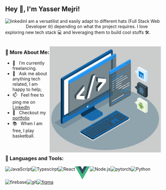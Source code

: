 ## Hey 👋, I'm Yasser Mejri!
<a href='https://www.linkedin.com/in/yasser-mejri-646600225/'><img align='left' alt="linkedin" src="https://yassermej.herokuapp.com/images/linked.jpg" height='18px'/></a>


I am a versatilist and easily adapt to different hats (Full Stack Web Developer 🌐) depending on what the project requires. I love exploring new tech stack 💻 and leveraging them to build cool stuffs 🛠️. 
<br/>
<br/>

<img align="right" alt="GIF" src="https://raw.githubusercontent.com/yassermej/yassermej/main/techstack.gif" width="360px"/>
  
### 🧐 More About Me:

- 🔭 &nbsp; I’m currently freelancing.
- 💬 &nbsp; Ask me about anything tech related, I am happy to help;
- 📫 &nbsp; Feel free to ping me on [LinkedIn](https://www.linkedin.com/in/yasser-mejri-646600225/)
- 📝 &nbsp; Checkout my [portfolio](https://yassermej.herokuapp.com/)
- 📚 &nbsp; When I am free, I play basketball.

<br>

### 🔨 Languages and Tools:
<a href="https://developer.mozilla.org/en-US/docs/Web/JavaScript" target="_blank"> <img align="left" alt="JavaScript" height ="42px"  src="https://raw.githubusercontent.com/yassermej/github_readme_icons/main/language_and_tools/square/javascript/javascript.svg"> </a>
<a href="https://www.typescriptlang.org/" target="_blank"><img align="left" alt="Typescirpt" height ="42px" src="https://raw.githubusercontent.com/yassermej/github_readme_icons/main/language_and_tools/square/typescript/typescript.svg"></a>
<a href="https://reactjs.org/" target="_blank"> <img align="left" alt="React" height ="42px" src="https://raw.githubusercontent.com/yassermej/github_readme_icons/main/language_and_tools/square/react/react.svg"></a>
<a href="https://vuejs.org/" target="_blank"><img align="left" alt="Vue" height ="42px" src="https://raw.githubusercontent.com/yassermej/yassermej/main/assets/vue.png"></a>
<a href="https://nodejs.org" target="_blank"><img align="left" alt="Node.js" height ="42px" src="https://raw.githubusercontent.com/yassermej/github_readme_icons/main/language_and_tools/square/node/node.svg"></a>
<a href="https://pytorch.org/" target="_blank"> <img align="left" src="https://raw.githubusercontent.com/yassermej/github_readme_icons/main/language_and_tools/square/pytorch/pytorch.svg" alt="pytorch" height="42px"/> </a> 
<a href="https://www.python.org" target="_blank"><img align="left" alt="Python" height ="42px" src="https://raw.githubusercontent.com/yassermej/github_readme_icons/main/language_and_tools/square/python/python.svg"></a>
<a href="https://firebase.google.com/" target="_blank"> <img align="left" src="https://raw.githubusercontent.com/yassermej/github_readme_icons/main/language_and_tools/square/firebase/firebase.svg" alt="firebase" height ="42px"/> </a>
<a href="https://git-scm.com/" target="_blank"> <img src="https://raw.githubusercontent.com/yassermej/github_readme_icons/main/language_and_tools/square/git-scm/git-scm.svg" align="left" alt="git" height='42px'/> </a>
<a href="https://www.figma.com/" target="_blank"> <img src="https://raw.githubusercontent.com/yassermej/github_readme_icons/main/language_and_tools/square/figma/figma.svg" alt="figma" height='42px'/> </a>

<br>

<br>
